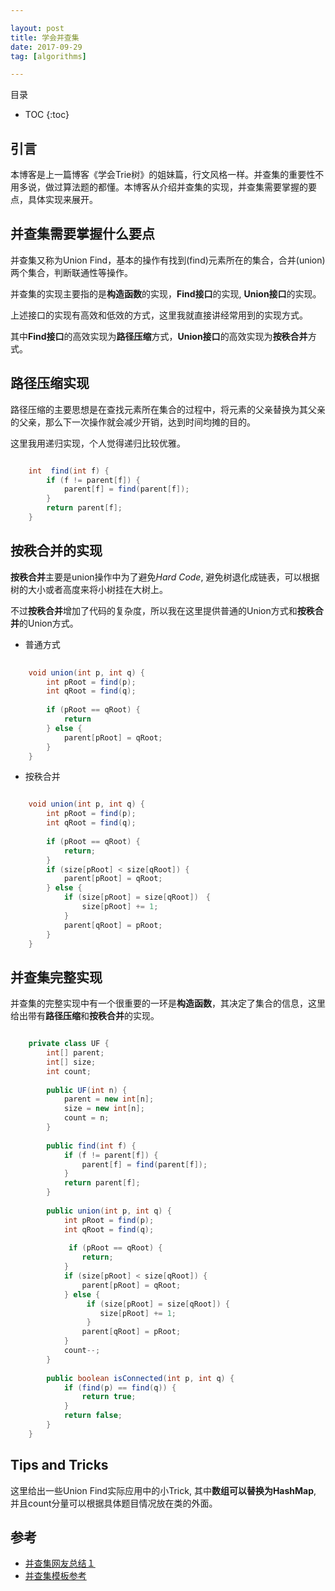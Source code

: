 ```yaml
---

layout: post
title: 学会并查集
date: 2017-09-29
tag: [algorithms]

---
```



目录

* TOC 
{:toc}


## 引言

本博客是上一篇博客《学会Trie树》的姐妹篇，行文风格一样。并查集的重要性不用多说，做过算法题的都懂。本博客从介绍并查集的实现，并查集需要掌握的要点，具体实现来展开。

## 并查集需要掌握什么要点

并查集又称为Union Find，基本的操作有找到(find)元素所在的集合，合并(union)两个集合，判断联通性等操作。

并查集的实现主要指的是**构造函数**的实现，**Find接口**的实现, **Union接口**的实现。

上述接口的实现有高效和低效的方式，这里我就直接讲经常用到的实现方式。

其中**Find接口**的高效实现为**路径压缩**方式，**Union接口**的高效实现为**按秩合并**方式。



## 路径压缩实现

路径压缩的主要思想是在查找元素所在集合的过程中，将元素的父亲替换为其父亲的父亲，那么下一次操作就会减少开销，达到时间均摊的目的。

这里我用递归实现，个人觉得递归比较优雅。

```java

    int  find(int f) {
        if (f != parent[f]) {
            parent[f] = find(parent[f]);
        }
        return parent[f];
    }

```

## 按秩合并的实现


**按秩合并**主要是union操作中为了避免*Hard Code*, 避免树退化成链表，可以根据树的大小或者高度来将小树挂在大树上。

不过**按秩合并**增加了代码的复杂度，所以我在这里提供普通的Union方式和**按秩合并**的Union方式。

+ 普通方式

```java
    
    void union(int p, int q) {
        int pRoot = find(p);
        int qRoot = find(q);
        
        if (pRoot == qRoot) {
            return
        } else {
            parent[pRoot] = qRoot;
        }
    }

```

+ 按秩合并


```java

    void union(int p, int q) {
        int pRoot = find(p);
        int qRoot = find(q);
        
        if (pRoot == qRoot) {
            return;
        }
        if (size[pRoot] < size[qRoot]) {
            parent[pRoot] = qRoot;
        } else {
            if (size[pRoot] = size[qRoot])　{
                size[pRoot] += 1;
            }
            parent[qRoot] = pRoot;
        }
    }

```


## 并查集完整实现

并查集的完整实现中有一个很重要的一环是**构造函数**，其决定了集合的信息，这里给出带有**路径压缩**和**按秩合并**的实现。


```java

    private class UF {
        int[] parent;
        int[] size;
        int count;
        
        public UF(int n) {
            parent = new int[n];
            size = new int[n];
            count = n;
        }
        
        public find(int f) {
            if (f != parent[f]) {
                parent[f] = find(parent[f]);
            }   
            return parent[f];
        }
        
        public union(int p, int q) {
            int pRoot = find(p);
            int qRoot = find(q);
        
             if (pRoot == qRoot) {
                return;
            }
            if (size[pRoot] < size[qRoot]) {
                parent[pRoot] = qRoot;
            } else {
                 if (size[pRoot] = size[qRoot]) {
                    size[pRoot] += 1;
                 } 
                parent[qRoot] = pRoot;
            }
            count--;
        }
        
        public boolean isConnected(int p, int q) {
            if (find(p) == find(q)) {
                return true;
            }
            return false;
        }
    } 


```


## Tips and Tricks

这里给出一些Union Find实际应用中的小Trick, 其中**数组可以替换为HashMap**, 并且count分量可以根据具体题目情况放在类的外面。


## 参考

+ [并查集网友总结１](http://sunzequn.com/index.php/archives/150/)
+ [并查集模板参考](http://www.cnblogs.com/yueyebigdata/p/5126333.html)










